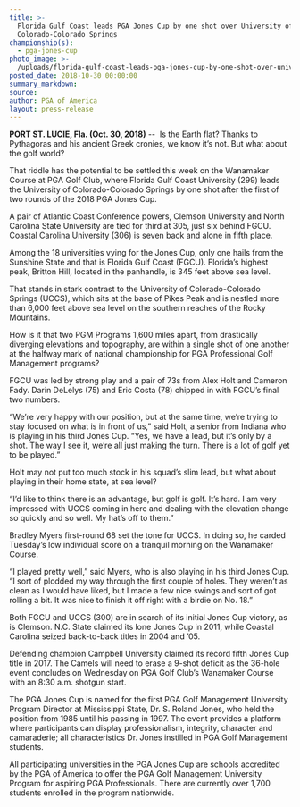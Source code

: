 ```yaml
---
title: >-
  Florida Gulf Coast leads PGA Jones Cup by one shot over University of
  Colorado-Colorado Springs
championship(s):
  - pga-jones-cup
photo_image: >-
  /uploads/florida-gulf-coast-leads-pga-jones-cup-by-one-shot-over-university-of-colorado-colorado-springs.jpg
posted_date: 2018-10-30 00:00:00
summary_markdown:
source:
author: PGA of America
layout: press-release
---
```


**PORT ST. LUCIE, Fla. (Oct. 30, 2018)** --&nbsp; Is the Earth flat? Thanks to Pythagoras and his ancient Greek cronies, we know it’s not. But what about the golf world?

That riddle has the potential to be settled this week on the Wanamaker Course at PGA Golf Club, where Florida Gulf Coast University (299) leads the University of Colorado-Colorado Springs by one shot after the first of two rounds of the 2018 PGA Jones Cup.

A pair of Atlantic Coast Conference powers, Clemson University and North Carolina State University are tied for third at 305, just six behind FGCU. Coastal Carolina University (306) is seven back and alone in fifth place.

Among the 18 universities vying for the Jones Cup, only one hails from the Sunshine State and that is Florida Gulf Coast (FGCU). Florida’s highest peak, Britton Hill, located in the panhandle, is 345 feet above sea level.

That stands in stark contrast to the University of Colorado-Colorado Springs (UCCS), which sits at the base of Pikes Peak and is nestled more than 6,000 feet above sea level on the southern reaches of the Rocky Mountains.

How is it that two PGM Programs 1,600 miles apart, from drastically diverging elevations and topography, are within a single shot of one another at the halfway mark of national championship for PGA Professional Golf Management programs?

FGCU was led by strong play and a pair of 73s from Alex Holt and Cameron Fady. Darin DeLelys (75) and Eric Costa (78) chipped in with FGCU’s final two numbers.

“We’re very happy with our position, but at the same time, we’re trying to stay focused on what is in front of us,” said Holt, a senior from Indiana who is playing in his third Jones Cup. “Yes, we have a lead, but it’s only by a shot. The way I see it, we’re all just making the turn. There is a lot of golf yet to be played.”

Holt may not put too much stock in his squad’s slim lead, but what about playing in their home state, at sea level?

“I’d like to think there is an advantage, but golf is golf. It’s hard. I am very impressed with UCCS coming in here and dealing with the elevation change so quickly and so well. My hat’s off to them.”

Bradley Myers first-round 68 set the tone for UCCS. In doing so, he carded Tuesday’s low individual score on a tranquil morning on the Wanamaker Course.

“I played pretty well,” said Myers, who is also playing in his third Jones Cup. “I sort of plodded my way through the first couple of holes. They weren’t as clean as I would have liked, but I made a few nice swings and sort of got rolling a bit. It was nice to finish it off right with a birdie on No. 18.”

Both FGCU and UCCS (300) are in search of its initial Jones Cup victory, as is Clemson. N.C. State claimed its lone Jones Cup in 2011, while Coastal Carolina seized back-to-back titles in 2004 and ’05.

Defending champion Campbell University claimed its record fifth Jones Cup title in 2017. The Camels will need to erase a 9-shot deficit as the 36-hole event concludes on Wednesday on PGA Golf Club’s Wanamaker Course with an 8:30 a.m. shotgun start.

The PGA Jones Cup is named for the first PGA Golf Management University Program Director at Mississippi State, Dr. S. Roland Jones, who held the position from 1985 until his passing in 1997. The event provides a platform where participants can display professionalism, integrity, character and camaraderie; all characteristics Dr. Jones instilled in PGA Golf Management students.

All participating universities in the PGA Jones Cup are schools accredited by the PGA of America to offer the PGA Golf Management University Program for aspiring PGA Professionals. There are currently over 1,700 students enrolled in the program nationwide.